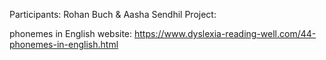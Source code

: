Participants: Rohan Buch & Aasha Sendhil
Project:

phonemes in English website: https://www.dyslexia-reading-well.com/44-phonemes-in-english.html
